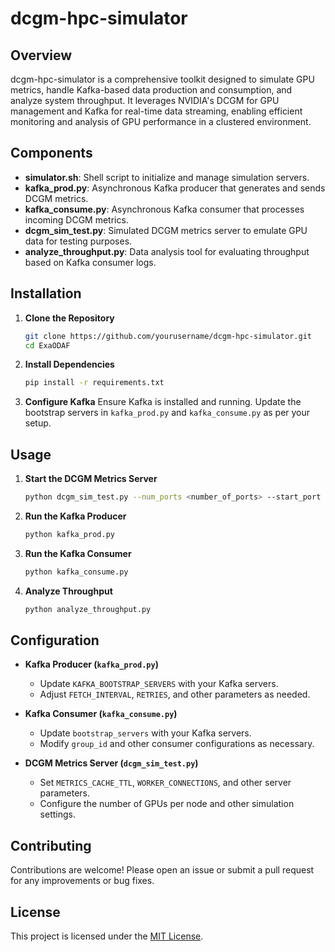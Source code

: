 # dcgm-hpc-simulator

## Overview

dcgm-hpc-simulator is a comprehensive toolkit designed to simulate GPU metrics, handle Kafka-based data production and consumption, and analyze system throughput. It leverages NVIDIA's DCGM for GPU management and Kafka for real-time data streaming, enabling efficient monitoring and analysis of GPU performance in a clustered environment.

## Components

- **simulator.sh**: Shell script to initialize and manage simulation servers.
- **kafka_prod.py**: Asynchronous Kafka producer that generates and sends DCGM metrics.
- **kafka_consume.py**: Asynchronous Kafka consumer that processes incoming DCGM metrics.
- **dcgm_sim_test.py**: Simulated DCGM metrics server to emulate GPU data for testing purposes.
- **analyze_throughput.py**: Data analysis tool for evaluating throughput based on Kafka consumer logs.

## Installation

1. **Clone the Repository**
    ```bash
    git clone https://github.com/yourusername/dcgm-hpc-simulator.git
    cd ExaODAF
    ```

2. **Install Dependencies**
    ```bash
    pip install -r requirements.txt
    ```

3. **Configure Kafka**
    Ensure Kafka is installed and running. Update the bootstrap servers in `kafka_prod.py` and `kafka_consume.py` as per your setup.

## Usage

1. **Start the DCGM Metrics Server**
    ```bash
    python dcgm_sim_test.py --num_ports <number_of_ports> --start_port <starting_port> --total_nodes <total_nodes>
    ```

2. **Run the Kafka Producer**
    ```bash
    python kafka_prod.py
    ```

3. **Run the Kafka Consumer**
    ```bash
    python kafka_consume.py
    ```

4. **Analyze Throughput**
    ```bash
    python analyze_throughput.py
    ```

## Configuration

- **Kafka Producer (`kafka_prod.py`)**
    - Update `KAFKA_BOOTSTRAP_SERVERS` with your Kafka servers.
    - Adjust `FETCH_INTERVAL`, `RETRIES`, and other parameters as needed.

- **Kafka Consumer (`kafka_consume.py`)**
    - Update `bootstrap_servers` with your Kafka servers.
    - Modify `group_id` and other consumer configurations as necessary.

- **DCGM Metrics Server (`dcgm_sim_test.py`)**
    - Set `METRICS_CACHE_TTL`, `WORKER_CONNECTIONS`, and other server parameters.
    - Configure the number of GPUs per node and other simulation settings.

## Contributing

Contributions are welcome! Please open an issue or submit a pull request for any improvements or bug fixes.

## License

This project is licensed under the [MIT License](LICENSE).
